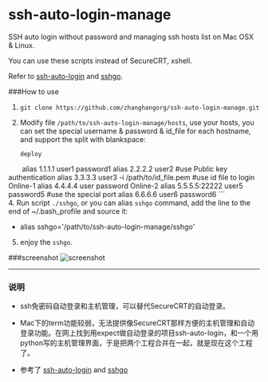 ssh-auto-login-manage
=====================

SSH auto login without password and managing ssh hosts list on Mac OSX & Linux.

You can use these scripts instead of SecureCRT, xshell.

Refer to [ssh-auto-login](https://github.com/liaohuqiu/ssh-auto-login) and [sshgo](https://github.com/emptyhua/sshgo).

###How to use
1. `git clone https://github.com/zhanghangorg/ssh-auto-login-manage.git`
2. Modify file `/path/to/ssh-auto-login-manage/hosts`, use your hosts, you can set the special username & password & id_file for each hostname, and support the split with blankspace:

    ```
    deploy 
        alias 1.1.1.1  user1  password1
        alias 2.2.2.2  user2  #use Public key authentication
        alias 3.3.3.3  user3 -i /path/to/id_file.pem  #use id file to login
    Online-1
        alias 4.4.4.4 user password
    Online-2
        alias 5.5.5.5:22222 user5 password5 #use the special port
        alias 6.6.6.6 user6 password6
    ```  
4. Run script `./sshgo`, or you can alias `sshgo` command, add the line to the end of ~/.bash_profile and source it:
 * alias sshgo='/path/to/ssh-auto-login-manage/sshgo'
5. enjoy the `sshgo`. 

###screenshot
![screenshot](https://github.com/upton/ssh-auto-login-manage/blob/master/screenshot.png)

-----
### 说明

* ssh免密码自动登录和主机管理，可以替代SecureCRT的自动登录。

* Mac下的term功能较弱，无法提供像SecureCRT那样方便的主机管理和自动登录功能。在网上找到用expect做自动登录的项目ssh-auto-login，和一个用python写的主机管理界面，于是把两个工程合并在一起，就是现在这个工程了。

* 参考了 [ssh-auto-login](https://github.com/liaohuqiu/ssh-auto-login) and [sshgo](https://github.com/emptyhua/sshgo)
